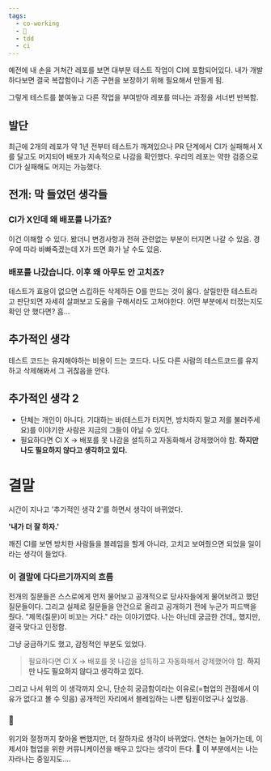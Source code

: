 ```yaml
---
tags:
  - co-working
  - 🌻
  - tdd
  - ci
---
```



예전에 내 손을 거쳐간 레포를 보면 대부분 테스트 작업이 CI에 포함되어있다. 내가 개발하다보면 결국 복잡함이나 기존 구현을 보장하기 위해 필요해서 만들게 됨. 

그렇게 테스트를 붙여놓고 다른 작업을 부여받아 레포를 떠나는 과정을 서너번 반복함. 

## 발단

최근에 2개의 레포가 약 1년 전부터 테스트가 깨져있으나 PR 단계에서 CI가 실패해서 X를 달고도 머지되어 배포가 지속적으로 나감을 확인했다. 우리의 레포는 약한 검증으로 CI가 실패해도 머지는 가능했다. 

## 전개: 막 들었던 생각들
### CI가 X인데 왜 배포를 나가죠?

이건 이해할 수 있다. 봤더니 변경사항과 전혀 관련없는 부분이 터지면 나갈 수 있음. 경우에 따라 바빠죽겠는데 X가 뜨면 화가 날 수도 있음. 

### 배포를 나갔습니다. 이후 왜 아무도 안 고치죠?

테스트가 효용이 없으면 스킵하든 삭제하든 O를 만드는 것이 옳다. 살릴만한 테스트라고 판단되면 자세히 살펴보고 도움을 구해서라도 고쳐야한다. 어떤 부분에서 터졌는지도 확인 안 했다면? 흠…

## 추가적인 생각

테스트 코드는 유지해야하는 비용이 드는 코드다. 나도 다른 사람의 테스트코드를 유지하고 삭제해봐서 그 귀찮음을 안다. 

## 추가적인 생각 2

- 단체는 개인이 아니다. 기대하는 바(테스트가 터지면, 방치하지 말고 저를 불러주세요)를 이야기한 사람은 지금의 그들이 아닐 수 있다.
- 필요하다면 CI X → 배포를 못 나감을 설득하고 자동화해서 강제했어야 함. **하지만 나도 필요하지 않다고 생각하고 있다.**

# 결말

시간이 지나고 '추가적인 생각 2'를 하면서 생각이 바뀌었다.

**'내가 더 잘 하자.'**

깨진 CI를 보면 방치한 사람들을 블레임을 할게 아니라, 고치고 보여줬으면 되었을 일이라는 생각이 들었다.

### 이 결말에 다다르기까지의 흐름

전개의 질문들은 스스로에게 먼저 물어보고 공개적으로 당사자들에게 물어보려고 했던 질문들이다. 그리고 실제로 질문들을 안건으로 올리고 공개하기 전에 누군가 피드백을 줬다. "제목(질문)이 비꼬는 거다." 라는 이야기였다. 나는 아닌데 궁금한 건데,, 했지만, 결국 맞다고 인정함.

그냥 궁금하기도 했고, 감정적인 부분도 있었다.

>  필요하다면 CI X → 배포를 못 나감을 설득하고 자동화해서 강제했어야 함. **하지만 나도 필요하지 않다고 생각하고 있다.**

그리고 나서 위의 이 생각까지 오니, 단순히 궁금함이라는 이유로(=협업의 관점에서 이유가 없다고 볼 수 잇음) 공개적인 자리에서 블레임하는 나쁜 팀원이었구나 싶었음.

### 🌱

위기와 절정까지 찾아올 뻔했지만, 더 잘하자로 생각이 바뀌었다. 연차는 늘어가는데, 이제서야 협업을 위한 커뮤니케이션을 배우고 있다는 생각이 든다. 🌱 이 부분에서는 나는 자라나는 중일지도….

